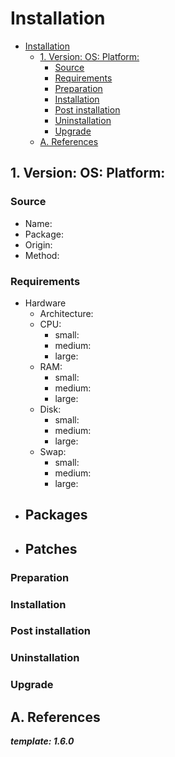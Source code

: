 # Installation

- [Installation](#installation)
  - [1. Version: OS: Platform:](#1-version-os-platform)
    - [Source](#source)
    - [Requirements](#requirements)
    - [Preparation](#preparation)
    - [Installation](#installation-1)
    - [Post installation](#post-installation)
    - [Uninstallation](#uninstallation)
    - [Upgrade](#upgrade)
  - [A. References](#a-references)

## 1. Version: OS: Platform:

### Source

- Name:
- Package:
- Origin:
- Method:

### Requirements

- Hardware
  - Architecture:
  - CPU:
    - small:
    - medium:
    - large:
  - RAM:
    - small:
    - medium:
    - large:
  - Disk:
    - small:
    - medium:
    - large:
  - Swap:
    - small:
    - medium:
    - large:
- Packages
  -
- Patches
  -

### Preparation

### Installation

### Post installation

### Uninstallation

### Upgrade

## A. References

**_template: 1.6.0_**
